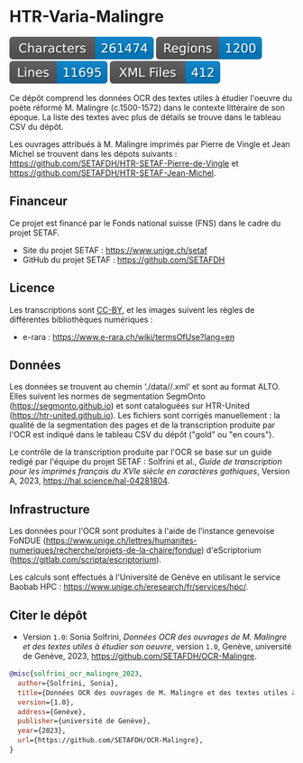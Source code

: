 # HTR-Varia-Malingre

![characters badge](badges/characters.svg) ![regions badge](badges/regions.svg) ![lines badge](badges/lines.svg) ![files badge](badges/files.svg)

Ce dépôt comprend les données OCR des textes utiles à étudier l'oeuvre du poète réformé M. Malingre (c.1500-1572) dans le contexte littéraire de son époque. La liste des textes avec plus de détails se trouve dans le tableau CSV du dépôt.

Les ouvrages attribués à M. Malingre imprimés par Pierre de Vingle et Jean Michel se trouvent dans les dépots suivants : https://github.com/SETAFDH/HTR-SETAF-Pierre-de-Vingle et https://github.com/SETAFDH/HTR-SETAF-Jean-Michel.


## Financeur

Ce projet est financé par le Fonds national suisse (FNS) dans le cadre du projet SETAF.

- Site du projet SETAF : https://www.unige.ch/setaf
- GitHub du projet SETAF : https://github.com/SETAFDH


## Licence

Les transcriptions sont [CC-BY](https://creativecommons.org/licenses/by/4.0), et les images suivent les règles de différentes bibliothèques numériques :
- e-rara : https://www.e-rara.ch/wiki/termsOfUse?lang=en


## Données

Les données se trouvent au chemin ‘./data//.xml‘ et sont au format ALTO. Elles suivent les normes de segmentation SegmOnto (https://segmonto.github.io) et sont cataloguées sur HTR-United (https://htr-united.github.io). Les fichiers sont corrigés manuellement : la qualité de la segmentation des pages et de la transcription produite par l'OCR est indiqué dans le tableau CSV du dépôt ("gold" ou "en cours").

Le contrôle de la transcription produite par l'OCR se base sur un guide redigé par l'équipe du projet SETAF : Solfrini et al., _Guide de transcription pour les imprimés français du XVIe siècle en caractères gothiques_, Version A, 2023, https://hal.science/hal-04281804.


## Infrastructure

Les données pour l'OCR sont produites à l'aide de l’instance genevoise FoNDUE (https://www.unige.ch/lettres/humanites-numeriques/recherche/projets-de-la-chaire/fondue) d'eScriptorium (https://gitlab.com/scripta/escriptorium).

Les calculs sont effectués à l'Université de Genève en utilisant le service Baobab HPC : https://www.unige.ch/eresearch/fr/services/hpc/.
  

## Citer le dépôt

- Version `1.0`: Sonia Solfrini, _Données OCR des ouvrages de M. Malingre et des textes utiles à étudier son oeuvre_, version `1.0`, Genève, université de Genève, 2023, https://github.com/SETAFDH/OCR-Malingre.

```bibtex
@misc{solfrini_ocr_malingre_2023,
  author={Solfrini, Sonia},
  title={Données OCR des ouvrages de M. Malingre et des textes utiles à étudier son oeuvre},
  version={1.0},
  address={Genève},
  publisher={université de Genève},
  year={2023},
  url={https://github.com/SETAFDH/OCR-Malingre},
}
```
